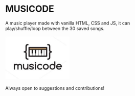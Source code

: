 # MUSICODE

A music player made with vanilla HTML, CSS and JS, it can play/shuffle/loop between the 30 saved songs. <br><br>
<img src="Images/logo.png" width=200> <br><br>
Always open to suggestions and contributions!

